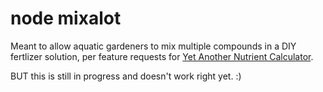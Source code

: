 # node mixalot

Meant to allow aquatic gardeners to mix multiple compounds in a DIY fertlizer solution, per
feature requests for [Yet Another Nutrient Calculator](http://calc.petalphile.com).  

BUT this is still in progress and doesn't work right yet. :)
